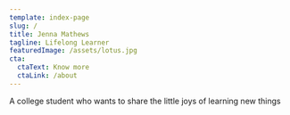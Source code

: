 ```yaml
---
template: index-page
slug: /
title: Jenna Mathews
tagline: Lifelong Learner
featuredImage: /assets/lotus.jpg
cta:
  ctaText: Know more
  ctaLink: /about
---
```

A college student who wants to share the little joys of learning new things
